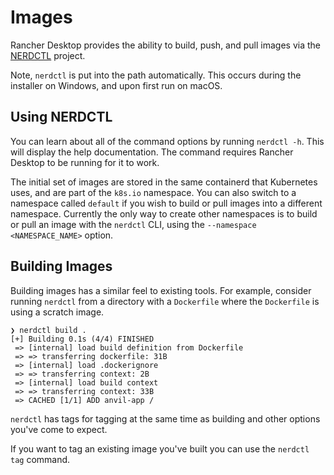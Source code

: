 # Images

Rancher Desktop provides the ability to build, push, and pull images via the
[NERDCTL](https://github.com/containerd/nerdctl) project.

Note, `nerdctl` is put into the path automatically.  This occurs during the
installer on Windows, and upon first run on macOS.

## Using NERDCTL

You can learn about all of the command options by running `nerdctl -h`. This will
display the help documentation. The command requires Rancher Desktop to be running
for it to work.

The initial set of images are stored in the same containerd that Kubernetes uses,
and are part of the `k8s.io` namespace. You can also switch to a namespace called
`default` if you wish to build or pull images into a different namespace. Currently
the only way to create other namespaces is to build or pull an image with the
`nerdctl` CLI, using the `--namespace <NAMESPACE_NAME>` option.

## Building Images

Building images has a similar feel to existing tools. For example, consider
running `nerdctl` from a directory with a `Dockerfile` where the `Dockerfile` is
using a scratch image.

```console
❯ nerdctl build .
[+] Building 0.1s (4/4) FINISHED
 => [internal] load build definition from Dockerfile
 => => transferring dockerfile: 31B
 => [internal] load .dockerignore
 => => transferring context: 2B
 => [internal] load build context
 => => transferring context: 33B
 => CACHED [1/1] ADD anvil-app /
 ```

`nerdctl` has tags for tagging at the same time as building and other options you've
come to expect.

If you want to tag an existing image you've built you can use the `nerdctl tag`
command.

